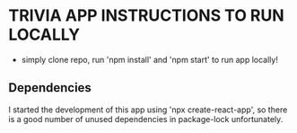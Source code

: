 # TRIVIA APP INSTRUCTIONS TO RUN LOCALLY

- simply clone repo, run 'npm install' and 'npm start' to run app locally!

## Dependencies
I started the development of this app using 'npx create-react-app', so there is a good number of unused dependencies in package-lock unfortunately.
